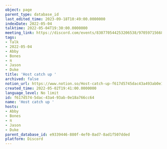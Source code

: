 ```yaml
---
object: page
parent_type: database_id
last_edited_time: 2023-09-18T10:49:00.0000000
indexDate: 2022-05-04
talktime: 2022-05-04T19:30:00.0000000
meeting_link: https://discord.com/events/830770544253206538/970597156681568276
tags:
- Talk
- 2022-05-04
- Abby
- Bones
- π
- Jason
- Duke
title: 'Host catch up '
archived: false
notion_url: https://www.notion.so/Host-catch-up-f617d5745dac43a493ab0e18a766cc64
created_time: 2022-05-02T19:41:00.0000000
language_level: No limit
id: f617d574-5dac-43a4-93ab-0e18a766cc64
name: 'Host catch up '
hosts:
- Abby
- Bones
- π
- Jason
- Duke
parent_database_id: e9339446-880f-4ef0-8ad7-8ad1f507dded
platform: Discord
---
```





